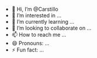 - 👋 Hi, I’m @Carstillo
- 👀 I’m interested in ...
- 🌱 I’m currently learning ...
- 💞️ I’m looking to collaborate on ...
- 📫 How to reach me ...
- 😄 Pronouns: ...
- ⚡ Fun fact: ...

<!---
Carstillo/Carstillo is a ✨ special ✨ repository because its `README.md` (this file) appears on your GitHub profile.
You can click the Preview link to take a look at your changes.
--->
